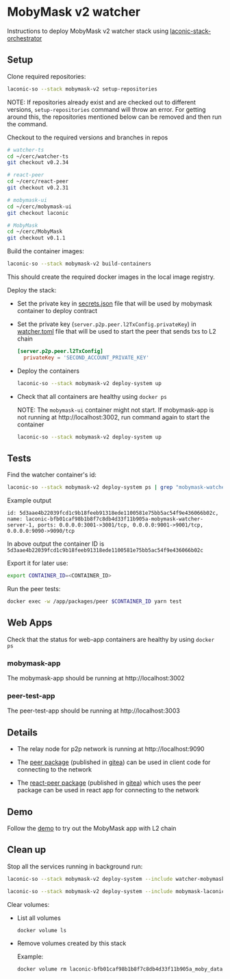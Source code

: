 # MobyMask v2 watcher

Instructions to deploy MobyMask v2 watcher stack using [laconic-stack-orchestrator](/README.md#install)

## Setup

Clone required repositories:

```bash
laconic-so --stack mobymask-v2 setup-repositories
```

NOTE: If repositories already exist and are checked out to different versions, `setup-repositories` command will throw an error.
For getting around this, the repositories mentioned below can be removed and then run the command.

Checkout to the required versions and branches in repos

```bash
# watcher-ts
cd ~/cerc/watcher-ts
git checkout v0.2.34

# react-peer
cd ~/cerc/react-peer
git checkout v0.2.31

# mobymask-ui
cd ~/cerc/mobymask-ui
git checkout laconic

# MobyMask
cd ~/cerc/MobyMask
git checkout v0.1.1
```

Build the container images:

```bash
laconic-so --stack mobymask-v2 build-containers
```

This should create the required docker images in the local image registry.

Deploy the stack:

* Set the private key in [secrets.json](../../config/watcher-mobymask-v2/secrets.json) file that will be used by mobymask container to deploy contract

* Set the private key (`server.p2p.peer.l2TxConfig.privateKey`) in [watcher.toml](../../config/watcher-mobymask-v2/watcher-config-template.toml) file that will be used to start the peer that sends txs to L2 chain

  ```toml
  [server.p2p.peer.l2TxConfig]
    privateKey = 'SECOND_ACCOUNT_PRIVATE_KEY'
  ```

* Deploy the containers

  ```bash
  laconic-so --stack mobymask-v2 deploy-system up
  ```

* Check that all containers are healthy using `docker ps`

  NOTE: The `mobymask-ui` container might not start. If mobymask-app is not running at http://localhost:3002, run command again to start the container

  ```bash
  laconic-so --stack mobymask-v2 deploy-system up
  ```

## Tests

Find the watcher container's id:

```bash
laconic-so --stack mobymask-v2 deploy-system ps | grep "mobymask-watcher-server"
```

Example output

```
id: 5d3aae4b22039fcd1c9b18feeb91318ede1100581e75bb5ac54f9e436066b02c, name: laconic-bfb01caf98b1b8f7c8db4d33f11b905a-mobymask-watcher-server-1, ports: 0.0.0.0:3001->3001/tcp, 0.0.0.0:9001->9001/tcp, 0.0.0.0:9090->9090/tcp
```

In above output the container ID is `5d3aae4b22039fcd1c9b18feeb91318ede1100581e75bb5ac54f9e436066b02c`

Export it for later use:

```bash
export CONTAINER_ID=<CONTAINER_ID>
```

Run the peer tests:

```bash
docker exec -w /app/packages/peer $CONTAINER_ID yarn test
```

## Web Apps

Check that the status for web-app containers are healthy by using `docker ps`

### mobymask-app

The mobymask-app should be running at http://localhost:3002

### peer-test-app

The peer-test-app should be running at http://localhost:3003

## Details

* The relay node for p2p network is running at http://localhost:9090

* The [peer package](https://github.com/cerc-io/watcher-ts/tree/main/packages/peer) (published in [gitea](https://git.vdb.to/cerc-io/-/packages/npm/@cerc-io%2Fpeer)) can be used in client code for connecting to the network

* The [react-peer package](https://github.com/cerc-io/react-peer/tree/main/packages/react-peer) (published in [gitea](https://git.vdb.to/cerc-io/-/packages/npm/@cerc-io%2Freact-peer)) which uses the peer package can be used in react app for connecting to the network

## Demo

Follow the [demo](./demo.md) to try out the MobyMask app with L2 chain

## Clean up

Stop all the services running in background run:

```bash
laconic-so --stack mobymask-v2 deploy-system --include watcher-mobymask-v2 down

laconic-so --stack mobymask-v2 deploy-system --include mobymask-laconicd down
```

Clear volumes:

* List all volumes

  ```bash
  docker volume ls
  ```

* Remove volumes created by this stack

  Example:
  ```bash
  docker volume rm laconic-bfb01caf98b1b8f7c8db4d33f11b905a_moby_data_server
  ```
